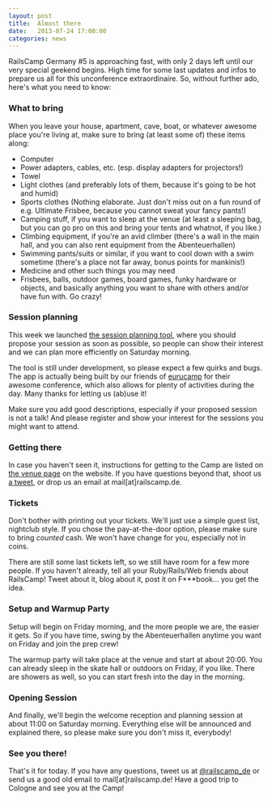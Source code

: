 ```yaml
---
layout: post
title:  Almost there
date:   2013-07-24 17:00:00
categories: news
---
```


RailsCamp Germany #5 is approaching fast, with only 2 days left until our very
special geekend begins. High time for some last updates and infos to prepare us
all for this unconference extraordinaire. So, without further ado, here's what you
need to know:

### What to bring

When you leave your house, apartment, cave, boat, or whatever awesome place
you're living at, make sure to bring (at least some of) these items along:

* Computer
* Power adapters, cables, etc. (esp. display adapters for projectors!)
* Towel
* Light clothes (and preferably lots of them, because it's going to be hot and
  humid)
* Sports clothes (Nothing elaborate. Just don't miss out on a fun round of e.g.
  Ultimate Frisbee, because you cannot sweat your fancy pants!)
* Camping stuff, if you want to sleep at the venue (at least a sleeping bag, but
  you can go pro on this and bring your tents and whatnot, if you like.)
* Climbing equipment, if you're an avid climber (there's a wall in the main
  hall, and you can also rent equipment from the Abenteuerhallen)
* Swimming pants/suits or similar, if you want to cool down with a swim sometime
  (there's a place not far away, bonus points for mankinis!)
* Medicine and other such things you may need
* Frisbees, balls, outdoor games, board games, funky hardware or objects, and
  basically anything you want to share with others and/or have fun with. Go
  crazy!

### Session planning

This week we launched [the session planning tool](http://sessions.railscamp.de),
where you should propose your session as soon as possible, so people can show
their interest and we can plan more efficiently on Saturday morning.

The tool is still under development, so please expect a few quirks and bugs.
The app is actually being built by our friends of
[eurucamp](http://2013.eurucamp.org/) for their awesome conference, which also
allows for plenty of activities during the day. Many thanks for letting us
(ab)use it!

Make sure you add good descriptions, especially if your proposed session is not
a talk! And please register and show your interest for the sessions you might
want to attend.

### Getting there

In case you haven't seen it, instructions for getting to the Camp are listed on
[the venue page](/venue) on the website. If you have questions beyond that,
shoot us [a tweet](https://twitter.com/railscamp_de), or drop us an email at
mail\[at\]railscamp.de.

### Tickets

Don't bother with printing out your tickets. We'll just use a simple guest list,
nightclub style. If you chose the pay-at-the-door option, please make sure to
bring *counted* cash. We won't have change for you, especially not in coins.

There are still some last tickets left, so we still have room for a few more
people. If you haven't already, tell all your Ruby/Rails/Web friends about
RailsCamp! Tweet about it, blog about it, post it on F\*\*\*book... you get the
idea.

### Setup and Warmup Party

Setup will begin on Friday morning, and the more people we are, the easier it
gets. So if you have time, swing by the Abenteuerhallen anytime you want on
Friday and join the prep crew!

The warmup party will take place at the venue and start at about 20:00. You can
already sleep in the skate hall or outdoors on Friday, if you like. There are
showers as well, so you can start fresh into the day in the morning.

### Opening Session

And finally, we'll begin the welcome reception and planning session at about
11:00 on Saturday morning. Everything else will be announced and explained
there, so please make sure you don't miss it, everybody!

### See you there!

That's it for today. If you have any questions, tweet us at
[@railscamp_de](https://twitter.com/railscamp_de) or send us a good old email to
mail\[at\]railscamp.de! Have a good trip to Cologne and see you at the Camp!
